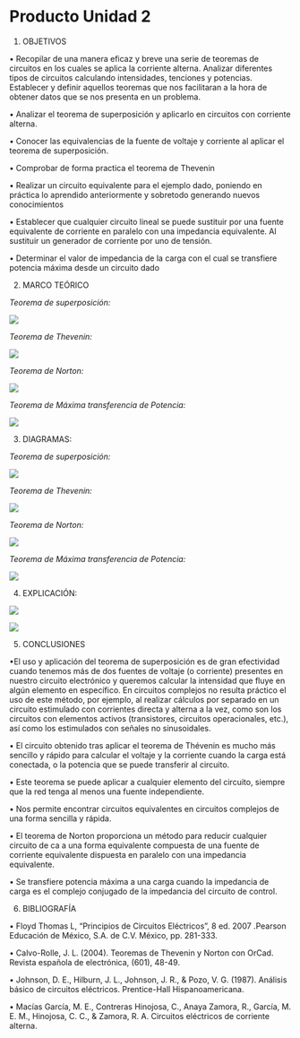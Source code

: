 # Producto Unidad 2
1. OBJETIVOS

• Recopilar de una manera eficaz y breve una serie de teoremas de circuitos en los cuales se aplica la corriente alterna. Analizar diferentes tipos de circuitos calculando intensidades, tenciones y potencias. Establecer y definir aquellos teoremas que nos facilitaran a la hora de obtener datos que se nos presenta en un problema.  

• Analizar el teorema de superposición y aplicarlo en circuitos con corriente alterna.

• Conocer las equivalencias de la fuente de voltaje y corriente al aplicar el teorema de superposición.

• Comprobar de forma practica el teorema de Thevenin
 
•	Realizar un circuito equivalente para el ejemplo dado, poniendo en práctica lo aprendido anteriormente y sobretodo generando nuevos conocimientos

•	Establecer que cualquier circuito lineal se puede sustituir por una fuente equivalente de corriente en paralelo con una impedancia equivalente. Al sustituir un generador de corriente por uno de tensión. 

• Determinar el valor de impedancia de la carga con el cual se transfiere potencia máxima desde un circuito dado

2. MARCO TEÓRICO

*Teorema de superposición:*

![](https://github.com/andressanttos/Producto-Unidad-2/blob/main/img/superpo.png)

*Teorema de Thevenin:*

![](https://github.com/andressanttos/Producto-Unidad-2/blob/main/img/teorema%20de%20thevenin.png)

*Teorema de Norton:*

![](img/marco3.jpg)

*Teorema de Máxima transferencia de Potencia:*

![](img/marco4.jpg)

3. DIAGRAMAS:

*Teorema de superposición:*

![](https://github.com/andressanttos/Producto-Unidad-2/blob/main/img/diagrama%20superposici%C3%B3n.png)

*Teorema de Thevenin:*

![](https://github.com/andressanttos/Producto-Unidad-2/blob/main/img/diagrama%20teorema%20de%20thevenin.png)

*Teorema de Norton:*

![](img/diagrama3.jpg)

*Teorema de Máxima transferencia de Potencia:*

![](img/diagrama4.jpg)

4. EXPLICACIÓN:

![](img/explicacion1.jpg)

![](img/explicacion2.jpg)


5. CONCLUSIONES

•El uso y aplicación del teorema de superposición es de gran efectividad cuando tenemos más de dos fuentes de voltaje (o corriente) presentes en nuestro circuito electrónico y queremos calcular la intensidad que fluye en algún elemento en específico. En circuitos complejos no resulta práctico el uso de este método, por ejemplo, al realizar cálculos por separado en un circuito estimulado con corrientes directa y alterna a la vez, como son los circuitos con elementos activos (transistores, circuitos operacionales, etc.), así como los estimulados con señales no sinusoidales.

•	El circuito obtenido tras aplicar el teorema de Thévenin es mucho más sencillo y rápido para calcular el voltaje y la corriente cuando la carga está conectada, o la potencia que se puede transferir al circuito.

•	Este teorema se puede aplicar a cualquier elemento del circuito, siempre que la red tenga al menos una fuente independiente.

•	Nos permite encontrar circuitos equivalentes en circuitos complejos de una forma sencilla y rápida.

•		El teorema de Norton proporciona un método para reducir cualquier circuito de ca a una forma equivalente compuesta de una fuente de corriente equivalente dispuesta en paralelo con una impedancia equivalente.

• Se transfiere potencia máxima a una carga cuando la impedancia de carga es el complejo conjugado de
la impedancia del circuito de control.


6. BIBLIOGRAFÍA

•	Floyd Thomas L, “Principios de Circuitos Eléctricos”, 8 ed. 2007 .Pearson Educación de México, S.A. de C.V. México, pp. 281-333.

• Calvo-Rolle, J. L. (2004). Teoremas de Thevenin y Norton con OrCad. Revista española de electrónica, (601), 48-49.

• Johnson, D. E., Hilburn, J. L., Johnson, J. R., & Pozo, V. G. (1987). Análisis básico de circuitos eléctricos. Prentice-Hall Hispanoamericana.

• Macías García, M. E., Contreras Hinojosa, C., Anaya Zamora, R., García, M. E. M., Hinojosa, C. C., & Zamora, R. A. Circuitos eléctricos de corriente alterna.


